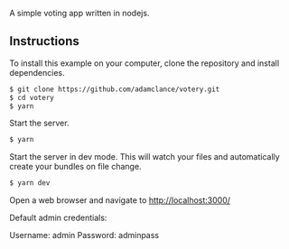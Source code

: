 A simple voting app written in nodejs.

## Instructions

To install this example on your computer, clone the repository and install
dependencies.

```bash
$ git clone https://github.com/adamclance/votery.git
$ cd votery
$ yarn
```

Start the server.

```bash
$ yarn
```

Start the server in dev mode. This will watch your files and automatically create your bundles on file change.

```bash
$ yarn dev
```

Open a web browser and navigate to [http://localhost:3000/](http://127.0.0.1:3000/)

Default admin credentials:

Username: admin
Password: adminpass
